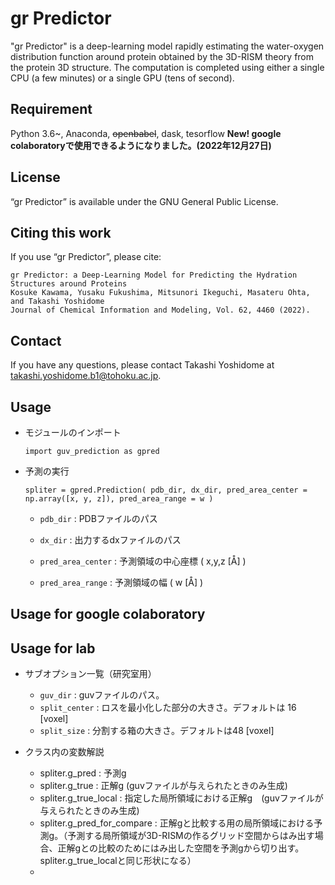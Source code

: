 gr Predictor 
====

"gr Predictor" is a deep-learning model rapidly estimating the water-oxygen distribution function around protein obtained by the 3D-RISM theory from the protein 3D structure. The computation is completed using either a single CPU (a few minutes) or a single GPU (tens of second).

## Requirement
Python 3.6~, Anaconda, ~~openbabel~~, dask, tesorflow
**New! google colaboratoryで使用できるようになりました。(2022年12月27日)**

## License
“gr Predictor” is available under the GNU General Public License.

## Citing this work
If you use “gr Predictor”, please cite:

```
gr Predictor: a Deep-Learning Model for Predicting the Hydration Structures around Proteins 
Kosuke Kawama, Yusaku Fukushima, Mitsunori Ikeguchi, Masateru Ohta, and Takashi Yoshidome
Journal of Chemical Information and Modeling, Vol. 62, 4460 (2022).
```
## Contact
If you have any questions, please contact Takashi Yoshidome at takashi.yoshidome.b1@tohoku.ac.jp.

## Usage
* モジュールのインポート

  `import guv_prediction as gpred`
  
* 予測の実行

  `spliter = gpred.Prediction( pdb_dir, dx_dir, pred_area_center = np.array([x, y, z]), pred_area_range = w )`

  * `pdb_dir` : PDBファイルのパス      
  
  * `dx_dir` : 出力するdxファイルのパス
  
  * `pred_area_center` : 予測領域の中心座標 ( x,y,z [Å] ) 

  * `pred_area_range` : 予測領域の幅 ( w [Å] )    

## Usage for google colaboratory


## Usage for lab
  

* サブオプション一覧（研究室用）
  
  * `guv_dir` : guvファイルのパス。
  * `split_center` : ロスを最小化した部分の大きさ。デフォルトは 16 [voxel]
  * `split_size` : 分割する箱の大きさ。デフォルトは48 [voxel]
 
* クラス内の変数解説
  * spliter.g_pred : 予測g 
  * spliter.g_true : 正解g (guvファイルが与えられたときのみ生成)
  * spliter.g_true_local : 指定した局所領域における正解g　(guvファイルが与えられたときのみ生成)
  * spliter.g_pred_for_compare : 正解gと比較する用の局所領域における予測g。（予測する局所領域が3D-RISMの作るグリッド空間からはみ出す場合、正解gとの比較のためにはみ出した空間を予測gから切り出す。spliter.g_true_localと同じ形状になる）
  * 
